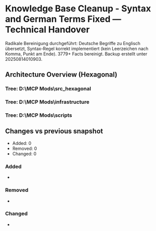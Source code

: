 # Knowledge Base Cleanup - Syntax and German Terms Fixed — Technical Handover

Radikale Bereinigung durchgeführt: Deutsche Begriffe zu Englisch übersetzt, Syntax-Regel korrekt implementiert (kein Leerzeichen nach Komma, Punkt am Ende). 3779+ Facts bereinigt. Backup erstellt unter 20250814010903.

## Architecture Overview (Hexagonal)

### Tree: D:\MCP Mods\src_hexagonal

### Tree: D:\MCP Mods\infrastructure

### Tree: D:\MCP Mods\scripts

## Changes vs previous snapshot
- Added: 0
- Removed: 0
- Changed: 0

### Added
- <none>

### Removed
- <none>

### Changed
- <none>